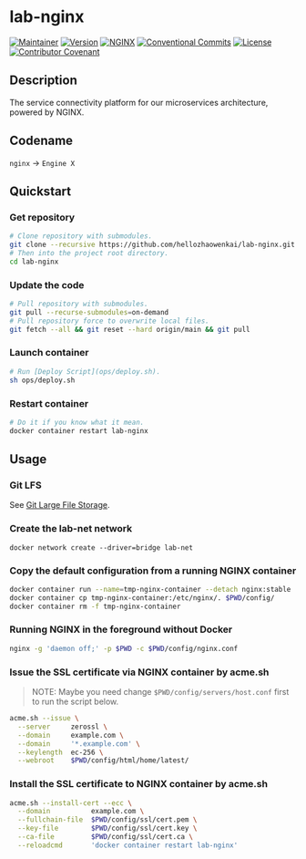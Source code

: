# lab-nginx

[![Maintainer](https://img.shields.io/badge/Maintainer-KevInZhao-42b983.svg)](https://github.com/hellozhaowenkai/)
[![Version](https://img.shields.io/github/v/tag/hellozhaowenkai/lab-nginx?label=Version)](https://github.com/hellozhaowenkai/lab-nginx/tags/)
[![NGINX](https://img.shields.io/badge/NGINX-%3E%3D1.21-success)](https://nginx.org/)
[![Conventional Commits](https://img.shields.io/badge/Conventional%20Commits-1.0.0-%23FE5196)](https://conventionalcommits.org/)
[![License](https://img.shields.io/github/license/hellozhaowenkai/lab-nginx?label=License)](LICENSE)
[![Contributor Covenant](https://img.shields.io/badge/Contributor%20Covenant-2.0-4baaaa.svg)](CODE_OF_CONDUCT.md)

## Description

The service connectivity platform for our microservices architecture, powered by NGINX.

## Codename

`nginx` -> `Engine X`

## Quickstart

### Get repository

```bash
# Clone repository with submodules.
git clone --recursive https://github.com/hellozhaowenkai/lab-nginx.git
# Then into the project root directory.
cd lab-nginx
```

### Update the code

```bash
# Pull repository with submodules.
git pull --recurse-submodules=on-demand
# Pull repository force to overwrite local files.
git fetch --all && git reset --hard origin/main && git pull
```

### Launch container

```bash
# Run [Deploy Script](ops/deploy.sh).
sh ops/deploy.sh
```

### Restart container

```bash
# Do it if you know what it mean.
docker container restart lab-nginx
```

## Usage

### Git LFS

See [Git Large File Storage](https://git-lfs.github.com/).

### Create the lab-net network

```
docker network create --driver=bridge lab-net
```

### Copy the default configuration from a running NGINX container

```bash
docker container run --name=tmp-nginx-container --detach nginx:stable
docker container cp tmp-nginx-container:/etc/nginx/. $PWD/config/
docker container rm -f tmp-nginx-container
```

### Running NGINX in the foreground without Docker

```bash
nginx -g 'daemon off;' -p $PWD -c $PWD/config/nginx.conf
```

### Issue the SSL certificate via NGINX container by acme.sh

> NOTE: Maybe you need change `$PWD/config/servers/host.conf` first to run the script below.

```bash
acme.sh --issue \
  --server     zerossl \
  --domain     example.com \
  --domain     '*.example.com' \
  --keylength  ec-256 \
  --webroot    $PWD/config/html/home/latest/
```

### Install the SSL certificate to NGINX container by acme.sh

```bash
acme.sh --install-cert --ecc \
  --domain          example.com \
  --fullchain-file  $PWD/config/ssl/cert.pem \
  --key-file        $PWD/config/ssl/cert.key \
  --ca-file         $PWD/config/ssl/cert.ca \
  --reloadcmd       'docker container restart lab-nginx'
```
